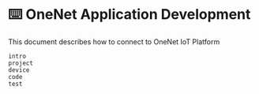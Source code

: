 # ⌨️ OneNet Application Development

This document describes how to connect to OneNet IoT Platform

```{toctree}
intro
project
device
code
test
```

